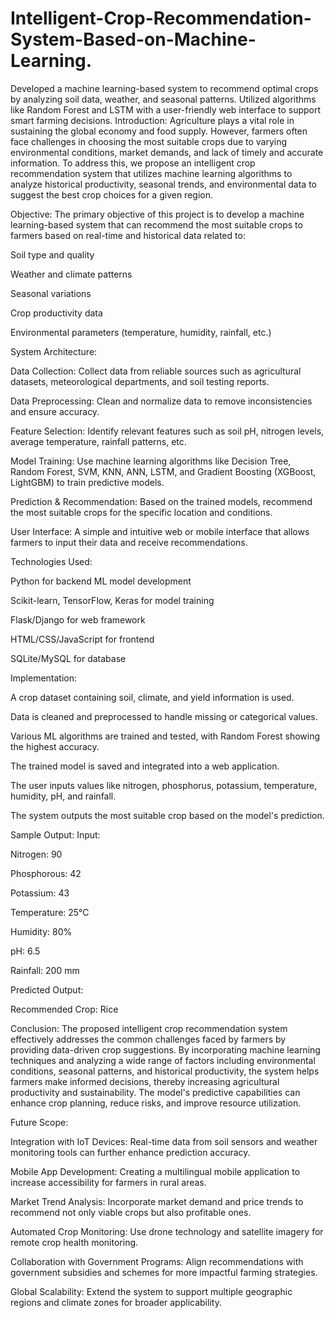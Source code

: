 # Intelligent-Crop-Recommendation-System-Based-on-Machine-Learning.
Developed a machine learning-based system to recommend optimal crops by analyzing soil data, weather, and seasonal patterns. Utilized algorithms like Random Forest and LSTM with a user-friendly web interface to support smart farming decisions.
Introduction:
Agriculture plays a vital role in sustaining the global economy and food supply. However, farmers often face challenges in choosing the most suitable crops due to varying environmental conditions, market demands, and lack of timely and accurate information. To address this, we propose an intelligent crop recommendation system that utilizes machine learning algorithms to analyze historical productivity, seasonal trends, and environmental data to suggest the best crop choices for a given region.

Objective:
The primary objective of this project is to develop a machine learning-based system that can recommend the most suitable crops to farmers based on real-time and historical data related to:

Soil type and quality

Weather and climate patterns

Seasonal variations

Crop productivity data

Environmental parameters (temperature, humidity, rainfall, etc.)

System Architecture:

Data Collection: Collect data from reliable sources such as agricultural datasets, meteorological departments, and soil testing reports.

Data Preprocessing: Clean and normalize data to remove inconsistencies and ensure accuracy.

Feature Selection: Identify relevant features such as soil pH, nitrogen levels, average temperature, rainfall patterns, etc.

Model Training: Use machine learning algorithms like Decision Tree, Random Forest, SVM, KNN, ANN, LSTM, and Gradient Boosting (XGBoost, LightGBM) to train predictive models.

Prediction & Recommendation: Based on the trained models, recommend the most suitable crops for the specific location and conditions.

User Interface: A simple and intuitive web or mobile interface that allows farmers to input their data and receive recommendations.

Technologies Used:

Python for backend ML model development

Scikit-learn, TensorFlow, Keras for model training

Flask/Django for web framework

HTML/CSS/JavaScript for frontend

SQLite/MySQL for database

Implementation:

A crop dataset containing soil, climate, and yield information is used.

Data is cleaned and preprocessed to handle missing or categorical values.

Various ML algorithms are trained and tested, with Random Forest showing the highest accuracy.

The trained model is saved and integrated into a web application.

The user inputs values like nitrogen, phosphorus, potassium, temperature, humidity, pH, and rainfall.

The system outputs the most suitable crop based on the model's prediction.

Sample Output:
Input:

Nitrogen: 90

Phosphorous: 42

Potassium: 43

Temperature: 25°C

Humidity: 80%

pH: 6.5

Rainfall: 200 mm

Predicted Output:

Recommended Crop: Rice

Conclusion:
The proposed intelligent crop recommendation system effectively addresses the common challenges faced by farmers by providing data-driven crop suggestions. By incorporating machine learning techniques and analyzing a wide range of factors including environmental conditions, seasonal patterns, and historical productivity, the system helps farmers make informed decisions, thereby increasing agricultural productivity and sustainability. The model's predictive capabilities can enhance crop planning, reduce risks, and improve resource utilization.

Future Scope:

Integration with IoT Devices: Real-time data from soil sensors and weather monitoring tools can further enhance prediction accuracy.

Mobile App Development: Creating a multilingual mobile application to increase accessibility for farmers in rural areas.

Market Trend Analysis: Incorporate market demand and price trends to recommend not only viable crops but also profitable ones.

Automated Crop Monitoring: Use drone technology and satellite imagery for remote crop health monitoring.

Collaboration with Government Programs: Align recommendations with government subsidies and schemes for more impactful farming strategies.

Global Scalability: Extend the system to support multiple geographic regions and climate zones for broader applicability.
